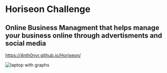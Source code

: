 # Horiseon Challenge

## Online Business Managment that helps manage your business online through advertisments and social media

https://4nth0nyr.github.io/Horiseon/

![laptop with graphs](assets\images\online-reputation-management.jpg)